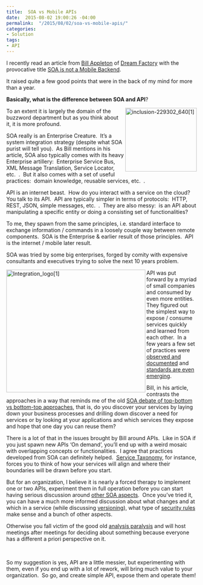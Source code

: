 ```yaml
---
title:  SOA vs Mobile APIs
date:  2015-08-02 19:00:26 -04:00
permalink:  "/2015/08/02/soa-vs-mobile-apis/"
categories:
- Solution
tags:
- API
---
```

I recently read an article from <a href="http://blog.dreamfactory.com/author/bill-appleton" target="_blank">Bill Appleton</a> of <a href="http://www.dreamfactory.com/" target="_blank">Dream Factory</a> with the provocative title <a href="http://blog.dreamfactory.com/soa-is-not-a-mobile-backend" target="_blank">SOA is not a Mobile Backend</a>.

It raised quite a few good points that were in the back of my mind for more than a year.

<strong>Basically, what is the difference between SOA and API</strong>?

<a href="http://vincentlauzon.files.wordpress.com/2015/07/inclusion-229302_6401.png"><img style="background-image:none;float:right;padding-top:0;padding-left:0;display:inline;padding-right:0;border:0;" title="inclusion-229302_640[1]" src="http://vincentlauzon.files.wordpress.com/2015/07/inclusion-229302_6401_thumb.png" alt="inclusion-229302_640[1]" width="189" height="168" align="right" border="0" /></a>To an extent it is largely the domain of the buzzword department but as you think about it, it is more profound.

SOA really is an Enterprise Creature.  It’s a system integration strategy (despite what SOA purist will tell you).  As Bill mentions in his article, SOA also typically comes with its heavy Enterprise artillery:  Enterprise Service Bus, XML Message Translation, Service Locator, etc.  .  But it also comes with a set of useful practices:  domain knowledge, reusable services, etc.  .

API is an internet beast.  How do you interact with a service on the cloud?  You talk to its API.  API are typically simpler in terms of protocols:  HTTP, REST, JSON, simple messages, etc.  .  They are also messy:  is an API about manipulating a specific entity or doing a consisting set of functionalities?

To me, they spawn from the same principles, i.e. standard interface to exchange information / commands in a loosely couple way between remote components.  SOA is the Enterprise &amp; earlier result of those principles.  API is the internet / mobile later result.

SOA was tried by some big enterprises, forged by comity with expensive consultants and executives trying to solve the next 10 years problem.

<a href="http://vincentlauzon.files.wordpress.com/2015/07/integration_logo1.jpg"><img style="background-image:none;float:left;padding-top:0;padding-left:0;display:inline;padding-right:0;border:0;" title="Integration_logo[1]" src="http://vincentlauzon.files.wordpress.com/2015/07/integration_logo1_thumb.jpg" alt="Integration_logo[1]" width="368" height="324" align="left" border="0" /></a>API was put forward by a myriad of small companies and consumed by even more entities.  They figured out the simplest way to expose / consume services quickly and learned from each other.  In a few years a few set of practices were <a href="http://apievangelist.com/" target="_blank">observed and documented</a> and <a href="http://vincentlauzon.com/2014/12/23/description-of-your-rest-api/">standards are even emerging</a>.

Bill, in his article, contrasts the approaches in a way that reminds me of the old <a href="http://vincentlauzon.com/2011/11/29/applied-soa-part-3-service-discovery-process/">SOA debate of top-bottom vs bottom-top approaches</a>, that is, do you discover your services by laying down your business processes and drilling down discover a need for services or by looking at your applications and which services they expose and hope that one day you can reuse them?

There is a lot of that in the issues brought by Bill around APIs.  Like in SOA if you just spawn new APIs ‘On demand’, you’ll end up with a weird mosaic with overlapping concepts or functionalities.  I agree that practices developed from SOA can definitely helped.  <a href="http://vincentlauzon.com/2011/12/09/applied-soa-part-4-service-taxonomy/">Service Taxonomy</a>, for instance, forces you to think of how your services will align and where their boundaries will be drawn before you start.

But for an organization, I believe it is nearly a forced therapy to implement one or two APIs, experiment them in full operation before you can start having serious discussion around <a href="http://vincentlauzon.com/2013/11/01/applied-soa-series/">other SOA aspects</a>.  Once you’ve tried it, you can have a much more informed discussion about what changes and at which in a service (while discussing <a href="http://vincentlauzon.wordpress.com/2012/05/08/applied-soa-part-9service-versioning/">versioning</a>), what type of <a href="http://vincentlauzon.wordpress.com/2012/02/09/applied-soa-part-8security/">security rules</a> make sense and a bunch of other aspects.

Otherwise you fall victim of the good old <a href="https://en.wikipedia.org/wiki/Analysis_paralysis" target="_blank">analysis paralysis</a> and will host meetings after meetings for deciding about something because everyone has a different a priori perspective on it.

&nbsp;

So my suggestion is yes, API are a little messier, but experimenting with them, even if you end up with a lot of rework, will bring much value to your organization.  So go, and create simple API, expose them and operate them!